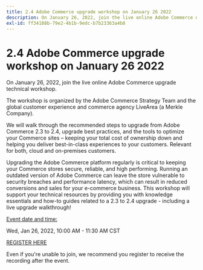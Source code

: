 ```yaml
---
title: 2.4 Adobe Commerce upgrade workshop on January 26 2022
description: On January 26, 2022, join the live online Adobe Commerce upgrade technical workshop.
exl-id: ff34188b-79e2-4b1b-9edc-b7b23363a4b8
---
```

# 2.4 Adobe Commerce upgrade workshop on January 26 2022

On January 26, 2022, join the live online Adobe Commerce upgrade technical workshop.

The workshop is organized by the Adobe Commerce Strategy Team and the global customer experience and commerce agency LiveArea (a Merkle Company).

We will walk through the recommended steps to upgrade from Adobe Commerce 2.3 to 2.4, upgrade best practices, and the tools to optimize your Commerce sites &ndash; keeping your total cost of ownership down and helping you deliver best-in-class experiences to your customers. Relevant for both, cloud and on-premises customers.

Upgrading the Adobe Commerce platform regularly is critical to keeping your Commerce stores secure, reliable, and high performing. Running an outdated version of Adobe Commerce can leave the store vulnerable to security breaches and performance latency, which can result in reduced conversions and sales for your e-commerce business. This workshop will support your technical resources by providing you with knowledge essentials and how-to guides related to a 2.3 to 2.4 upgrade - including a live upgrade walkthrough!

<u>Event date and time:</u>

Wed, Jan 26, 2022, 10:00 AM - 11:30 AM CST

[REGISTER HERE](https://register.gotowebinar.com/register/6951278956217776911)

Even if you're unable to join, we recommend you register to receive the recording after the event.
